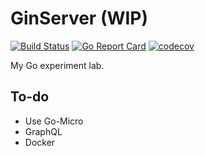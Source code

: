 # GinServer (WIP)

[![Build Status](https://travis-ci.org/satoukick/webserver.svg?branch=master)](https://travis-ci.org/satoukick/RESTfulGin)
[![Go Report Card](https://goreportcard.com/badge/github.com/satoukick/RESTfulGin)](https://goreportcard.com/report/github.com/satoukick/RESTfulGin)
[![codecov](https://codecov.io/gh/satoukick/RESTfulGin/branch/master/graph/badge.svg)](https://codecov.io/gh/satoukick/RESTfulGin)

My Go experiment lab.

## To-do

- Use Go-Micro
- GraphQL
- Docker
